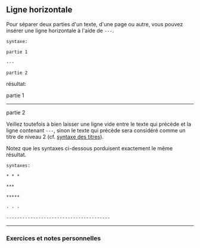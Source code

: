 ## Ligne horizontale

Pour séparer deux parties d'un texte, d'une page ou autre, vous pouvez insérer une ligne horizontale à l'aide de `---`.

    syntaxe:
    
    partie 1
    
    ---
    
    partie 2

résultat:

partie 1

---

partie 2

Veillez toutefois à bien laisser une ligne vide entre le texte qui précède et la ligne contenant `---`, sinon le texte qui précède sera considéré comme un titre de niveau 2 (cf. [syntaxe des titres](02-titres.md)).

Notez que les syntaxes ci-dessous porduisent exactement le même résultat.

    syntaxes:
    
    * * *

    ***

    *****

    - - -

    ---------------------------------------


---

### Exercices et notes personnelles

